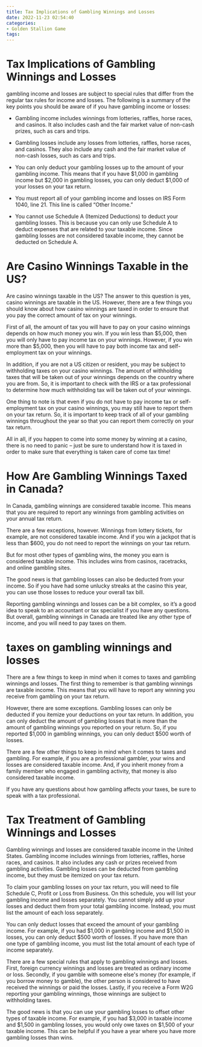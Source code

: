 ```yaml
---
title: Tax Implications of Gambling Winnings and Losses
date: 2022-11-23 02:54:40
categories:
- Golden Stallion Game
tags:
---
```



#  Tax Implications of Gambling Winnings and Losses

 gambling income and losses are subject to special rules that differ from the regular tax rules for income and losses. The following is a summary of the key points you should be aware of if you have gambling income or losses:

* Gambling income includes winnings from lotteries, raffles, horse races, and casinos. It also includes cash and the fair market value of non-cash prizes, such as cars and trips.

* Gambling losses include any losses from lotteries, raffles, horse races, and casinos. They also include any cash and the fair market value of non-cash losses, such as cars and trips.

* You can only deduct your gambling losses up to the amount of your gambling income. This means that if you have $1,000 in gambling income but $2,000 in gambling losses, you can only deduct $1,000 of your losses on your tax return.

* You must report all of your gambling income and losses on IRS Form 1040, line 21. This line is called “Other Income.”

* You cannot use Schedule A (Itemized Deductions) to deduct your gambling losses. This is because you can only use Schedule A to deduct expenses that are related to your taxable income. Since gambling losses are not considered taxable income, they cannot be deducted on Schedule A.

#  Are Casino Winnings Taxable in the US?

Are casino winnings taxable in the US? The answer to this question is yes, casino winnings are taxable in the US. However, there are a few things you should know about how casino winnings are taxed in order to ensure that you pay the correct amount of tax on your winnings.

First of all, the amount of tax you will have to pay on your casino winnings depends on how much money you win. If you win less than $5,000, then you will only have to pay income tax on your winnings. However, if you win more than $5,000, then you will have to pay both income tax and self-employment tax on your winnings.

In addition, if you are not a US citizen or resident, you may be subject to withholding taxes on your casino winnings. The amount of withholding taxes that will be taken out of your winnings depends on the country where you are from. So, it is important to check with the IRS or a tax professional to determine how much withholding tax will be taken out of your winnings.

One thing to note is that even if you do not have to pay income tax or self-employment tax on your casino winnings, you may still have to report them on your tax return. So, it is important to keep track of all of your gambling winnings throughout the year so that you can report them correctly on your tax return.

All in all, if you happen to come into some money by winning at a casino, there is no need to panic – just be sure to understand how it is taxed in order to make sure that everything is taken care of come tax time!

#  How Are Gambling Winnings Taxed in Canada?

In Canada, gambling winnings are considered taxable income. This means that you are required to report any winnings from gambling activities on your annual tax return.

There are a few exceptions, however. Winnings from lottery tickets, for example, are not considered taxable income. And if you win a jackpot that is less than $600, you do not need to report the winnings on your tax return.

But for most other types of gambling wins, the money you earn is considered taxable income. This includes wins from casinos, racetracks, and online gambling sites.

The good news is that gambling losses can also be deducted from your income. So if you have had some unlucky streaks at the casino this year, you can use those losses to reduce your overall tax bill.

Reporting gambling winnings and losses can be a bit complex, so it’s a good idea to speak to an accountant or tax specialist if you have any questions. But overall, gambling winnings in Canada are treated like any other type of income, and you will need to pay taxes on them.

#  taxes on gambling winnings and losses

There are a few things to keep in mind when it comes to taxes and gambling winnings and losses. The first thing to remember is that gambling winnings are taxable income. This means that you will have to report any winning you receive from gambling on your tax return.

However, there are some exceptions. Gambling losses can only be deducted if you itemize your deductions on your tax return. In addition, you can only deduct the amount of gambling losses that is more than the amount of gambling winnings you reported on your return. So, if you reported $1,000 in gambling winnings, you can only deduct $500 worth of losses.

There are a few other things to keep in mind when it comes to taxes and gambling. For example, if you are a professional gambler, your wins and losses are considered taxable income. And, if you inherit money from a family member who engaged in gambling activity, that money is also considered taxable income.

If you have any questions about how gambling affects your taxes, be sure to speak with a tax professional.

#  Tax Treatment of Gambling Winnings and Losses

Gambling winnings and losses are considered taxable income in the United States. Gambling income includes winnings from lotteries, raffles, horse races, and casinos. It also includes any cash or prizes received from gambling activities. Gambling losses can be deducted from gambling income, but they must be itemized on your tax return.

To claim your gambling losses on your tax return, you will need to file Schedule C, Profit or Loss from Business. On this schedule, you will list your gambling income and losses separately. You cannot simply add up your losses and deduct them from your total gambling income. Instead, you must list the amount of each loss separately.

You can only deduct losses that exceed the amount of your gambling income. For example, if you had $1,000 in gambling income and $1,500 in losses, you can only deduct $500 worth of losses. If you have more than one type of gambling income, you must list the total amount of each type of income separately.

There are a few special rules that apply to gambling winnings and losses. First, foreign currency winnings and losses are treated as ordinary income or loss. Secondly, if you gamble with someone else's money (for example, if you borrow money to gamble), the other person is considered to have received the winnings or paid the losses. Lastly, if you receive a Form W2G reporting your gambling winnings, those winnings are subject to withholding taxes.

The good news is that you can use your gambling losses to offset other types of taxable income. For example, if you had $3,000 in taxable income and $1,500 in gambling losses, you would only owe taxes on $1,500 of your taxable income. This can be helpful if you have a year where you have more gambling losses than wins.